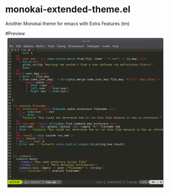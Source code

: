 # monokai-extended-theme.el
Another Monokai theme for emacs with Extra Features (tm)

#Preview
![monokai](https://raw.githubusercontent.com/toroidal-code/toroidal-code.github.io/master/images/monokai.png)

